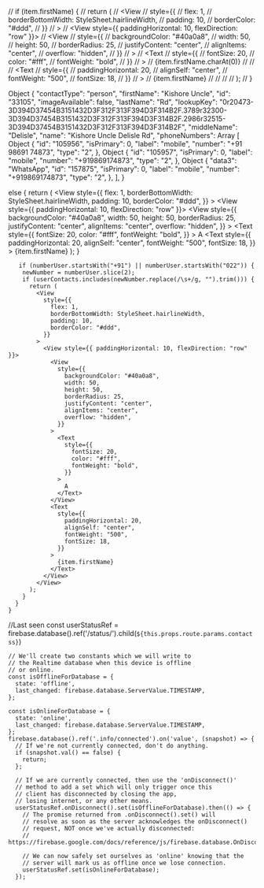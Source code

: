 // if (item.firstName) {
// return (
// <View
// style={{
    //         flex: 1,
    //         borderBottomWidth: StyleSheet.hairlineWidth,
    //         padding: 10,
    //         borderColor: "#ddd",
    //       }}
// >
// <View style={{ paddingHorizontal: 10, flexDirection: "row" }}>
// <View
// style={{
    //             backgroundColor: "#40a0a8",
    //             width: 50,
    //             height: 50,
    //             borderRadius: 25,
    //             justifyContent: "center",
    //             alignItems: "center",
    //             overflow: "hidden",
    //           }}
// >
// <Text
// style={{
    //               fontSize: 20,
    //               color: "#fff",
    //               fontWeight: "bold",
    //             }}
// >
// {item.firstName.charAt(0)}
// </Text>
// </View>
// <Text
// style={{
    //             paddingHorizontal: 20,
    //             alignSelf: "center",
    //             fontWeight: "500",
    //             fontSize: 18,
    //           }}
// >
// {item.firstName}
// </Text>
// </View>
// </View>
// );
// }

Object {
"contactType": "person",
"firstName": "Kishore Uncle",
"id": "33105",
"imageAvailable": false,
"lastName": "Rd",
"lookupKey": "0r20473-3D394D37454B3151432D3F312F313F394D3F314B2F.3789r32300-3D394D37454B3151432D3F312F313F394D3F314B2F.2986r32515-3D394D37454B3151432D3F312F313F394D3F314B2F",
"middleName": "Delisle",
"name": "Kishore Uncle Delisle Rd",
"phoneNumbers": Array [
Object {
"id": "105956",
"isPrimary": 0,
"label": "mobile",
"number": "+91 98691 74873",
"type": "2",
},
Object {
"id": "105957",
"isPrimary": 0,
"label": "mobile",
"number": "+919869174873",
"type": "2",
},
Object {
"data3": "WhatsApp",
"id": "157875",
"isPrimary": 0,
"label": "mobile",
"number": "+919869174873",
"type": "2",
},
],
}

else {
return (
<View
style={{
              flex: 1,
              borderBottomWidth: StyleSheet.hairlineWidth,
              padding: 10,
              borderColor: "#ddd",
            }} >
<View style={{ paddingHorizontal: 10, flexDirection: "row" }}>
<View
style={{
                  backgroundColor: "#40a0a8",
                  width: 50,
                  height: 50,
                  borderRadius: 25,
                  justifyContent: "center",
                  alignItems: "center",
                  overflow: "hidden",
                }} >
<Text
style={{
                    fontSize: 20,
                    color: "#fff",
                    fontWeight: "bold",
                  }} >
A
</Text>
</View>
<Text
style={{
                  paddingHorizontal: 20,
                  alignSelf: "center",
                  fontWeight: "500",
                  fontSize: 18,
                }} >
{item.firstName}
</Text>
</View>
</View>
);
}

       if (numberUser.startsWith("+91") || numberUser.startsWith("022")) {
        newNumber = numberUser.slice(2);
        if (userContacts.includes(newNumber.replace(/\s+/g, "").trim())) {
          return (
            <View
              style={{
                flex: 1,
                borderBottomWidth: StyleSheet.hairlineWidth,
                padding: 10,
                borderColor: "#ddd",
              }}
            >
              <View style={{ paddingHorizontal: 10, flexDirection: "row" }}>
                <View
                  style={{
                    backgroundColor: "#40a0a8",
                    width: 50,
                    height: 50,
                    borderRadius: 25,
                    justifyContent: "center",
                    alignItems: "center",
                    overflow: "hidden",
                  }}
                >
                  <Text
                    style={{
                      fontSize: 20,
                      color: "#fff",
                      fontWeight: "bold",
                    }}
                  >
                    A
                  </Text>
                </View>
                <Text
                  style={{
                    paddingHorizontal: 20,
                    alignSelf: "center",
                    fontWeight: "500",
                    fontSize: 18,
                  }}
                >
                  {item.firstName}
                </Text>
              </View>
            </View>
          );
        }
      }
    }

//Last seen
const userStatusRef = firebase.database().ref('/status/').child(`${this.props.route.params.contactss}`)

    // We'll create two constants which we will write to
    // the Realtime database when this device is offline
    // or online.
    const isOfflineForDatabase = {
      state: 'offline',
      last_changed: firebase.database.ServerValue.TIMESTAMP,
    };

    const isOnlineForDatabase = {
      state: 'online',
      last_changed: firebase.database.ServerValue.TIMESTAMP,
    };
    firebase.database().ref('.info/connected').on('value', (snapshot) => {
      // If we're not currently connected, don't do anything.
      if (snapshot.val() == false) {
        return;
      };

      // If we are currently connected, then use the 'onDisconnect()'
      // method to add a set which will only trigger once this
      // client has disconnected by closing the app,
      // losing internet, or any other means.
      userStatusRef.onDisconnect().set(isOfflineForDatabase).then(() => {
        // The promise returned from .onDisconnect().set() will
        // resolve as soon as the server acknowledges the onDisconnect()
        // request, NOT once we've actually disconnected:
        // https://firebase.google.com/docs/reference/js/firebase.database.OnDisconnect

        // We can now safely set ourselves as 'online' knowing that the
        // server will mark us as offline once we lose connection.
        userStatusRef.set(isOnlineForDatabase);
      });
